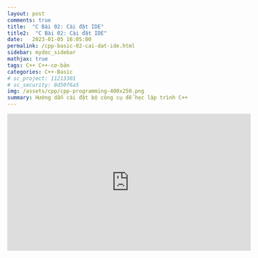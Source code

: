 ```yaml
---
layout: post
comments: true
title:  "C Bài 02: Cài đặt IDE"
title2:  "C Bài 02: Cài đặt IDE"
date:   2023-01-05 16:05:00
permalink: /cpp-basic-02-cai-dat-ide.html
sidebar: mydoc_sidebar
mathjax: true
tags: C++ C++-cơ-bản
categories: C++-Basic
# sc_project: 11213301
# sc_security: 8d50f6a5
img: /assets/cpp/cpp-programming-400x250.png
summary: Hướng dẫn cài đặt bộ công cụ để học lập trình C++
---
```

<iframe width="560" height="315" src="https://www.youtube.com/embed/an3ba2TC5VU?si=m-R-xDnfBYHXIFPx" title="YouTube video player" frameborder="0" allow="accelerometer; autoplay; clipboard-write; encrypted-media; gyroscope; picture-in-picture; web-share" referrerpolicy="strict-origin-when-cross-origin" allowfullscreen></iframe>
